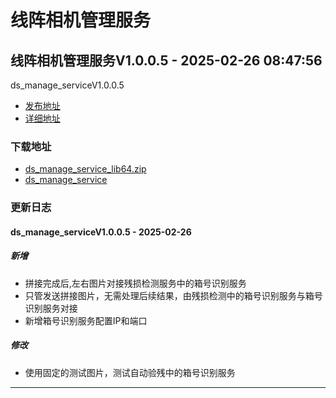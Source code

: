 # 线阵相机管理服务
## 线阵相机管理服务V1.0.0.5 - 2025-02-26 08:47:56
ds_manage_serviceV1.0.0.5
*  [发布地址](https://github.com/jadehh/VideoStitching/releases/tag/ds_manage_serviceV1.0.0.5)
*  [详细地址](https://github.com/jadehh/jadehh_file/releases/tag/ds_manage_serviceV1.0.0.5)
### 下载地址
* [ds_manage_service_lib64.zip](https://gh.ddlc.top/https://github.com/jadehh/jadehh_file/releases/download/ds_manage_serviceV1.0.0.5/ds_manage_service_lib64.zip)
* [ds_manage_service](https://gh.ddlc.top/https://github.com/jadehh/jadehh_file/releases/download/ds_manage_serviceV1.0.0.5/ds_manage_service)
### 更新日志
#### ds_manage_serviceV1.0.0.5 - 2025-02-26
##### 新增
* 拼接完成后,左右图片对接残损检测服务中的箱号识别服务
* 只管发送拼接图片，无需处理后续结果，由残损检测中的箱号识别服务与箱号识别服务对接
* 新增箱号识别服务配置IP和端口
##### 修改
* 使用固定的测试图片，测试自动验残中的箱号识别服务
---
